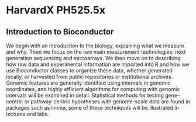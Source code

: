 # HarvardX PH525.5x

## Introduction to Bioconductor

We begin with an introduction to the biology, explaining what we measure and why. Then we focus on the two main measurement technologies: next generation sequencing and microarrays. We then move on to describing how raw data and experimental information are imported into R and how we use Bioconductor classes to organize these data, whether generated locally, or harvested from public repositories or institutional archives. Genomic features are generally identified using intervals in genomic coordinates, and highly efficient algorithms for computing with genomic intervals will be examined in detail. Statistical methods for testing gene-centric or pathway-centric hypotheses with genome-scale data are found in packages such as limma, some of these techniques will be illustrated in lectures and labs.